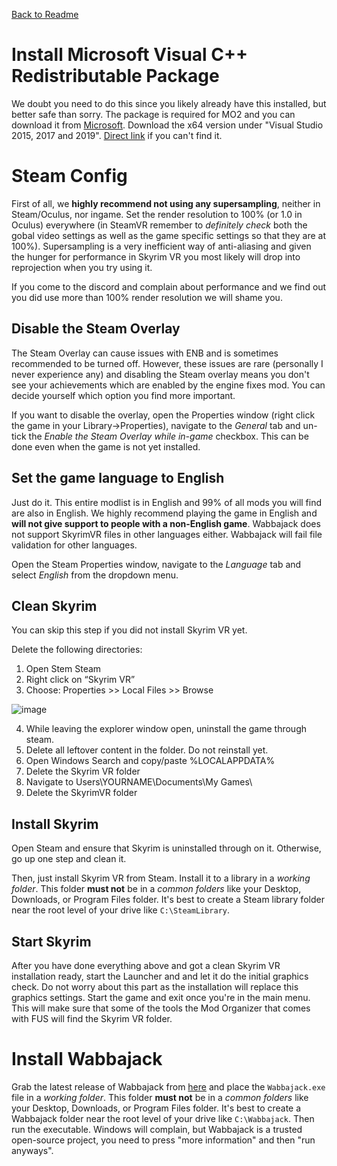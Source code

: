 [Back to Readme](https://github.com/Kvitekvist/FUS/blob/main/README.md)

# Install Microsoft Visual C++ Redistributable Package

We doubt you need to do this since you likely already have this installed, but better safe than sorry. The package is required for MO2 and you can download it from [Microsoft](https://support.microsoft.com/en-us/help/2977003/the-latest-supported-visual-c-downloads). Download the x64 version under "Visual Studio 2015, 2017 and 2019". [Direct link](https://aka.ms/vs/16/release/vc_redist.x64.exe) if you can't find it.

# Steam Config

First of all, we **highly recommend not using any supersampling**, neither in Steam/Oculus, nor ingame. Set the render resolution to 100% (or 1.0 in Oculus) everywhere (in SteamVR remember to *definitely check* both the gobal video settings as well as the game specific settings so that they are at 100%). Supersampling is a very inefficient way of anti-aliasing and given the hunger for performance in Skyrim VR you most likely will drop into reprojection when you try using it. 

If you come to the discord and complain about performance and we find out you did use more than 100% render resolution we will shame you.

## Disable the Steam Overlay

The Steam Overlay can cause issues with ENB and is sometimes recommended to be turned off. However, these issues are rare (personally I never experience any) and disabling the Steam overlay means you don't see your achievements which are enabled by the engine fixes mod. You can decide yourself which option you find more important.

If you want to disable the overlay, open the Properties window (right click the game in your Library->Properties), navigate to the _General_ tab and un-tick the _Enable the Steam Overlay while in-game_ checkbox. This can be done even when the game is not yet installed.

## Set the game language to English

Just do it. This entire modlist is in English and 99% of all mods you will find are also in English. We highly recommend playing the game in English and **will not give support to people with a non-English game**. Wabbajack does not support SkyrimVR files in other languages either. Wabbajack will fail file validation for other languages.

Open the Steam Properties window, navigate to the _Language_ tab and select _English_ from the dropdown menu.

## Clean Skyrim

You can skip this step if you did not install Skyrim VR yet.

Delete the following directories:
1. Open Stem Steam
2. Right click on “Skyrim VR”
3. Choose: Properties >>  Local Files >>  Browse

![image](https://i.ibb.co/V33zFWt/steam-folder.png)

4. While leaving the explorer window open, uninstall the game through steam.
5. Delete all leftover content in the folder. Do not reinstall yet.
6. Open Windows Search and copy/paste %LOCALAPPDATA%
7. Delete the Skyrim VR folder
8. Navigate to Users\YOURNAME\Documents\My Games\
9. Delete the SkyrimVR folder

## Install Skyrim

Open Steam and ensure that Skyrim is uninstalled through on it. Otherwise, go up one step and clean it.

Then, just install Skyrim VR from Steam. Install it to a library in a _working folder_. This folder **must not** be in a _common folders_ like your Desktop, Downloads, or Program Files folder. It's best to create a Steam library folder near the root level of your drive like `C:\SteamLibrary`.

## Start Skyrim

After you have done everything above and got a clean Skyrim VR installation ready, start the Launcher and and let it do the initial graphics check. Do not worry about this part as the installation will replace this graphics settings.
Start the game and exit once you're in the main menu. This will make sure that some of the tools the Mod Organizer that comes with FUS will find the Skyrim VR folder.

# Install Wabbajack

Grab the latest release of Wabbajack from [here](https://www.wabbajack.org/#/) and place the `Wabbajack.exe` file in a _working folder_. This folder **must not** be in a _common folders_ like your Desktop, Downloads, or Program Files folder. It's best to create a Wabbajack folder near the root level of your drive like `C:\Wabbajack`. Then run the executable. Windows will complain, but Wabbajack is a trusted open-source project, you need to press "more information" and then "run anyways".
